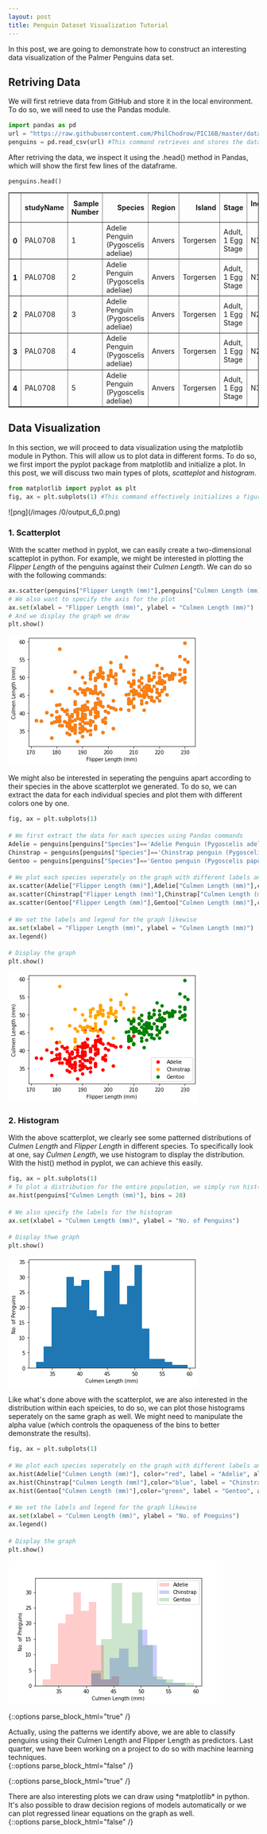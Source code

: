 ```yaml
---
layout: post
title: Penguin Dataset Visualization Tutorial
---
```



In this post, we are going to demonstrate how to construct an interesting data visualization of the Palmer Penguins data set.

## Retriving Data
We will first retrieve data from GitHub and store it in the local environment. To do so, we will need to use the Pandas module.


```python
import pandas as pd
url = "https://raw.githubusercontent.com/PhilChodrow/PIC16B/master/datasets/palmer_penguins.csv" #The source url of the Penguin Dataset
penguins = pd.read_csv(url) #This command retrieves and stores the data in the local environment
```

After retriving the data, we inspect it using the .head() method in Pandas, which will show the first few lines of the dataframe.


```python
penguins.head()
```


<div>
<style scoped>
    .dataframe tbody tr th:only-of-type {
        vertical-align: middle;
    }

    .dataframe tbody tr th {
        vertical-align: top;
    }

    .dataframe thead th {
        text-align: right;
    }
</style>
<table border="1" class="dataframe">
  <thead>
    <tr style="text-align: right;">
      <th></th>
      <th>studyName</th>
      <th>Sample Number</th>
      <th>Species</th>
      <th>Region</th>
      <th>Island</th>
      <th>Stage</th>
      <th>Individual ID</th>
      <th>Clutch Completion</th>
      <th>Date Egg</th>
      <th>Culmen Length (mm)</th>
      <th>Culmen Depth (mm)</th>
      <th>Flipper Length (mm)</th>
      <th>Body Mass (g)</th>
      <th>Sex</th>
      <th>Delta 15 N (o/oo)</th>
      <th>Delta 13 C (o/oo)</th>
      <th>Comments</th>
    </tr>
  </thead>
  <tbody>
    <tr>
      <th>0</th>
      <td>PAL0708</td>
      <td>1</td>
      <td>Adelie Penguin (Pygoscelis adeliae)</td>
      <td>Anvers</td>
      <td>Torgersen</td>
      <td>Adult, 1 Egg Stage</td>
      <td>N1A1</td>
      <td>Yes</td>
      <td>11/11/07</td>
      <td>39.1</td>
      <td>18.7</td>
      <td>181.0</td>
      <td>3750.0</td>
      <td>MALE</td>
      <td>NaN</td>
      <td>NaN</td>
      <td>Not enough blood for isotopes.</td>
    </tr>
    <tr>
      <th>1</th>
      <td>PAL0708</td>
      <td>2</td>
      <td>Adelie Penguin (Pygoscelis adeliae)</td>
      <td>Anvers</td>
      <td>Torgersen</td>
      <td>Adult, 1 Egg Stage</td>
      <td>N1A2</td>
      <td>Yes</td>
      <td>11/11/07</td>
      <td>39.5</td>
      <td>17.4</td>
      <td>186.0</td>
      <td>3800.0</td>
      <td>FEMALE</td>
      <td>8.94956</td>
      <td>-24.69454</td>
      <td>NaN</td>
    </tr>
    <tr>
      <th>2</th>
      <td>PAL0708</td>
      <td>3</td>
      <td>Adelie Penguin (Pygoscelis adeliae)</td>
      <td>Anvers</td>
      <td>Torgersen</td>
      <td>Adult, 1 Egg Stage</td>
      <td>N2A1</td>
      <td>Yes</td>
      <td>11/16/07</td>
      <td>40.3</td>
      <td>18.0</td>
      <td>195.0</td>
      <td>3250.0</td>
      <td>FEMALE</td>
      <td>8.36821</td>
      <td>-25.33302</td>
      <td>NaN</td>
    </tr>
    <tr>
      <th>3</th>
      <td>PAL0708</td>
      <td>4</td>
      <td>Adelie Penguin (Pygoscelis adeliae)</td>
      <td>Anvers</td>
      <td>Torgersen</td>
      <td>Adult, 1 Egg Stage</td>
      <td>N2A2</td>
      <td>Yes</td>
      <td>11/16/07</td>
      <td>NaN</td>
      <td>NaN</td>
      <td>NaN</td>
      <td>NaN</td>
      <td>NaN</td>
      <td>NaN</td>
      <td>NaN</td>
      <td>Adult not sampled.</td>
    </tr>
    <tr>
      <th>4</th>
      <td>PAL0708</td>
      <td>5</td>
      <td>Adelie Penguin (Pygoscelis adeliae)</td>
      <td>Anvers</td>
      <td>Torgersen</td>
      <td>Adult, 1 Egg Stage</td>
      <td>N3A1</td>
      <td>Yes</td>
      <td>11/16/07</td>
      <td>36.7</td>
      <td>19.3</td>
      <td>193.0</td>
      <td>3450.0</td>
      <td>FEMALE</td>
      <td>8.76651</td>
      <td>-25.32426</td>
      <td>NaN</td>
    </tr>
  </tbody>
</table>
</div>


## Data Visualization
In this section, we will proceed to data visualization using the matplotlib module in Python. This will allow us to plot data in different forms. To do so, we first import the pyplot package from matplotlib and initialize a plot. In this post, we will discuss two main types of plots, *scatteplot* and *histogram*.


```python
from matplotlib import pyplot as plt
fig, ax = plt.subplots(1) #This command effectively initializes a figure with one graph(axis)
```


    
![png](/images
/0/output_6_0.png)
    


### 1. Scatterplot
With the scatter method in pyplot, we can easily create a two-dimensional scatteplot in python. For example, we might be interested in plotting the *Flipper Length* of the penguins against their *Culmen Length*. We can do so with the following commands:


```python
ax.scatter(penguins["Flipper Length (mm)"],penguins["Culmen Length (mm)"])
# We also want to specify the axis for the plot
ax.set(xlabel = "Flipper Length (mm)", ylabel = "Culmen Length (mm)")
# And we display the graph we draw
plt.show()
```




    
![png](/images/0/output_8_0.png)
    



We might also be interested in seperating the penguins apart according to their species in the above scatterplot we generated. To do so, we can extract the data for each individual species and plot them with different colors one by one.


```python
fig, ax = plt.subplots(1)

# We first extract the data for each species using Pandas commands
Adelie = penguins[penguins["Species"]=='Adelie Penguin (Pygoscelis adeliae)']
Chinstrap = penguins[penguins["Species"]=='Chinstrap penguin (Pygoscelis antarctica)']
Gentoo = penguins[penguins["Species"]=='Gentoo penguin (Pygoscelis papua)']

# We plot each species seperately on the graph with different labels and colors
ax.scatter(Adelie["Flipper Length (mm)"],Adelie["Culmen Length (mm)"],c="red", label = "Adelie")
ax.scatter(Chinstrap["Flipper Length (mm)"],Chinstrap["Culmen Length (mm)"],c="orange", label = "Chinstrap")
ax.scatter(Gentoo["Flipper Length (mm)"],Gentoo["Culmen Length (mm)"],c="green", label = "Gentoo")

# We set the labels and legend for the graph likewise
ax.set(xlabel = "Flipper Length (mm)", ylabel = "Culmen Length (mm)")
ax.legend()

# Display the graph
plt.show()
```


    
![png](/images/0/output_10_0.png)
    


### 2. Histogram
With the above scatterplot, we clearly see some patterned distributions of *Culmen Length* and *Flipper Length* in different species. To specifically look at one, say *Culmen Length*, we use histogram to display the distribution. With the hist() method in pyplot, we can achieve this easily.


```python
fig, ax = plt.subplots(1)
# To plot a distribution for the entire population, we simply run hist() with a specified number of bins
ax.hist(penguins["Culmen Length (mm)"], bins = 20)

# We also specify the labels for the histogram
ax.set(xlabel = "Culmen Length (mm)", ylabel = "No. of Penguins")

# Display thwe graph
plt.show()
```


    
![png](/images/0/output_12_0.png)
    


Like what's done above with the scatterplot, we are also interested in the distribution within each speicies, to do so, we can plot those histograms seperately on the same graph as well. We might need to manipulate the alpha value (which controls the opaqueness of the bins to better demonstrate the results).


```python
fig, ax = plt.subplots(1)

# We plot each species seperately on the graph with different labels and colors
ax.hist(Adelie["Culmen Length (mm)"], color="red", label = "Adelie", alpha = 0.2)
ax.hist(Chinstrap["Culmen Length (mm)"],color="blue", label = "Chinstrap", alpha = 0.2)
ax.hist(Gentoo["Culmen Length (mm)"],color="green", label = "Gentoo", alpha = 0.2)

# We set the labels and legend for the graph likewise
ax.set(xlabel = "Culmen Length (mm)", ylabel = "No. of Pneguins")
ax.legend()

# Display the graph
plt.show()
```


    
![png](/images/0/output_14_0.png)
    


{::options parse_block_html="true" /}
<div class="got-help">
Actually, using the patterns we identify above, we are able to classify penguins using their Culmen Length and Flipper Length as predictors. Last quarter, we have been working on a project to do so with machine learning techniques.
</div>
{::options parse_block_html="false" /}

{::options parse_block_html="true" /}
<div class="gave-help">
There are also interesting plots we can draw using *matplotlib* in python. It's also possible to draw decision regions of models automatically or we can plot regressed linear equations on the graph as well.
</div>
{::options parse_block_html="false" /}